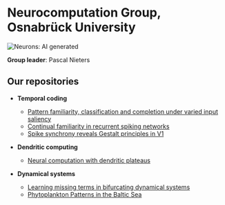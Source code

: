 # Neurocomputation Group, Osnabrück University

![Neurons: AI generated](https://i.imgur.com/e4hhR3K.jpeg)

**Group leader**: Pascal Nieters

## Our repositories
- **Temporal coding**
  - [Pattern familiarity, classification and completion under varied input saliency](https://github.com/rainsummer613/)
  - [Continual familiarity in recurrent spiking networks](https://github.com/rainsummer613/spiking-continual-familiarity)
  - [Spike synchrony reveals Gestalt principles in V1](https://github.com/rainsummer613/synchrony)

- **Dendritic computing**
    - [Neural computation with dendritic plateaus](https://github.com/jleugeri/DPC)

- **Dynamical systems**
    - [Learning missing terms in bifurcating dynamical systems](https://github.com/pnieters/GeneralizedDynamicsFromData) 
    - [Phytoplankton Patterns in the Baltic Sea](https://github.com/pnieters/PredictingPhytoplanktonPatterns/)
